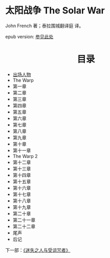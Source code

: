 # 太阳战争 The Solar War

John French 著；泰拉围城翻译庭 译。

epub version: [参见此处](The%20Solar%20War-CN.epub)

<div align="center">
<h1>目录</h1>
</div>

- [出场人物](DramatisPersonae.md)
- The Warp
- 第一章
- 第二章
- 第三章
- 第四章
- 第五章
- 第六章
- 第七章
- 第八章
- 第九章
- 第十章
- 第十一章
- The Warp 2
- 第十二章
- 第十三章
- 第十四章
- 第十五章
- 第十六章
- 第十七章
- 第十八章
- 第十九章
- 第二十章
- 第二十一章
- 第二十二章
- 尾声
- 后记

下一部：[《迷失之人与受诅咒者》](/../TheLostAndTheDamned/TheLostAndTheDamnedIndex.md)
